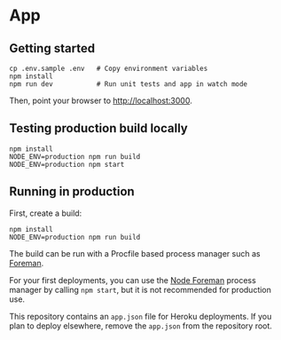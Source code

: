 # App

## Getting started

```
cp .env.sample .env   # Copy environment variables
npm install
npm run dev           # Run unit tests and app in watch mode
```

Then, point your browser to <http://localhost:3000>.

## Testing production build locally

```
npm install
NODE_ENV=production npm run build
NODE_ENV=production npm start
```

## Running in production

First, create a build:

```
npm install
NODE_ENV=production npm run build
```

The build can be run with a Procfile based process manager such as
[Foreman](https://github.com/ddollar/foreman).

For your first deployments, you can use the
[Node Foreman](https://github.com/strongloop/node-foreman) process manager by
calling `npm start`, but it is not recommended for production use.

This repository contains an `app.json` file for Heroku deployments. If you plan
to deploy elsewhere, remove the `app.json` from the repository root.
